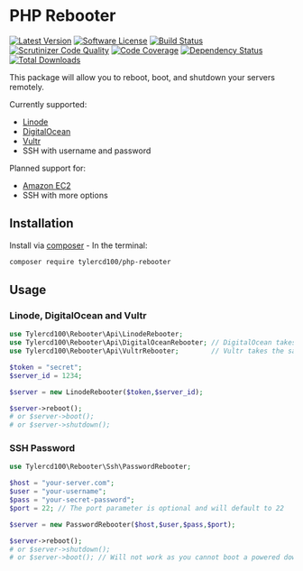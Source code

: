 # PHP Rebooter
[![Latest Version](https://img.shields.io/github/release/tylercd100/php-rebooter.svg?style=flat-square)](https://github.com/tylercd100/php-rebooter/releases)
[![Software License](https://img.shields.io/badge/license-MIT-brightgreen.svg?style=flat-square)](LICENSE.md)
[![Build Status](https://travis-ci.org/tylercd100/php-rebooter.svg?branch=master)](https://travis-ci.org/tylercd100/php-rebooter)
[![Scrutinizer Code Quality](https://scrutinizer-ci.com/g/tylercd100/php-rebooter/badges/quality-score.png?b=master)](https://scrutinizer-ci.com/g/tylercd100/php-rebooter/?branch=master)
[![Code Coverage](https://scrutinizer-ci.com/g/tylercd100/php-rebooter/badges/coverage.png?b=master)](https://scrutinizer-ci.com/g/tylercd100/php-rebooter/?branch=master)
[![Dependency Status](https://www.versioneye.com/user/projects/56f3252c35630e0029db0187/badge.svg?style=flat)](https://www.versioneye.com/user/projects/56f3252c35630e0029db0187)
[![Total Downloads](https://img.shields.io/packagist/dt/tylercd100/php-rebooter.svg?style=flat-square)](https://packagist.org/packages/tylercd100/php-rebooter)

This package will allow you to reboot, boot, and shutdown your servers remotely.

Currently supported:
- [Linode](https://www.linode.com)
- [DigitalOcean](https://www.digitalocean.com)
- [Vultr](https://www.vultr.com)
- SSH with username and password

Planned support for:
- [Amazon EC2](https://aws.amazon.com/ec2)
- SSH with more options

## Installation

Install via [composer](https://getcomposer.org/) - In the terminal:
```bash
composer require tylercd100/php-rebooter
```

## Usage

### Linode, DigitalOcean and Vultr
```php
use Tylercd100\Rebooter\Api\LinodeRebooter;
use Tylercd100\Rebooter\Api\DigitalOceanRebooter; // DigitalOcean takes the same parameters as Linode
use Tylercd100\Rebooter\Api\VultrRebooter;        // Vultr takes the same parameters as Linode

$token = "secret";
$server_id = 1234;

$server = new LinodeRebooter($token,$server_id);

$server->reboot();
# or $server->boot();
# or $server->shutdown();
```

### SSH Password
```php
use Tylercd100\Rebooter\Ssh\PasswordRebooter;

$host = "your-server.com";
$user = "your-username";
$pass = "your-secret-password";
$port = 22; // The port parameter is optional and will default to 22

$server = new PasswordRebooter($host,$user,$pass,$port);

$server->reboot();
# or $server->shutdown();
# or $server->boot(); // Will not work as you cannot boot a powered down maching using SSH
```
